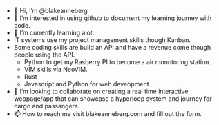 - 👋 Hi, I’m @blakeanneberg
- 👀 I’m interested in using github to document my learning journey with code.
- 🌱 I’m currently learning alot:
- IT systems use my project management skills though Kanban. 
- Some coding skills are build an API and have a revenue come though people using the API. 
  - Python to get my Rasberry PI to become a air monotoring station.
  - VIM skills via NeoVIM. 
  - Rust
  - Javascript and Python for web deveopment.
- 💞️ I’m looking to collaborate on creating a real time interactive webpage/app that can showcase a hyperloop system and journey for cargo and passangers. 
- 📫 How to reach me visit blakeanneberg.com and fill out the form. 

<!---
blakeanneberg/blakeanneberg is a ✨ special ✨ repository because its `README.md` (this file) appears on your GitHub profile.
You can click the Preview link to take a look at your changes.
--->
